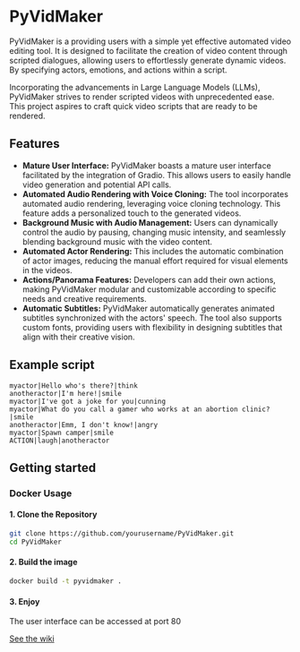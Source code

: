 # PyVidMaker

PyVidMaker is a providing users with a simple yet effective automated video editing tool. It is designed to facilitate the creation of video content through scripted dialogues, allowing users to effortlessly generate dynamic videos. By specifying actors, emotions, and actions within a script.

Incorporating the advancements in Large Language Models (LLMs), PyVidMaker strives to render scripted videos with unprecedented ease. This project aspires to craft quick video scripts that are ready to be rendered.

## Features
* **Mature User Interface:** PyVidMaker boasts a mature user interface facilitated by the integration of Gradio. This allows users to easily handle video generation and potential API calls.
* **Automated Audio Rendering with Voice Cloning:** The tool incorporates automated audio rendering, leveraging voice cloning technology. This feature adds a personalized touch to the generated videos.
* **Background Music with Audio Management:** Users can dynamically control the audio by pausing, changing music intensity, and seamlessly blending background music with the video content.
* **Automated Actor Rendering:** This includes the automatic combination of actor images, reducing the manual effort required for visual elements in the videos.
* **Actions/Panorama Features:** Developers can add their own actions, making PyVidMaker modular and customizable according to specific needs and creative requirements.
* **Automatic Subtitles:** PyVidMaker automatically generates animated subtitles synchronized with the actors' speech. The tool also supports custom fonts, providing users with flexibility in designing subtitles that align with their creative vision.

## Example script

```
myactor|Hello who's there?|think
anotheractor|I'm here!|smile
myactor|I've got a joke for you|cunning
myactor|What do you call a gamer who works at an abortion clinic?|smile
anotheractor|Emm, I don't know!|angry
myactor|Spawn camper|smile
ACTION|laugh|anotheractor
```

## Getting started

### Docker Usage

#### 1. Clone the Repository

```bash
git clone https://github.com/yourusername/PyVidMaker.git
cd PyVidMaker
```

#### 2. Build the image

```bash
docker build -t pyvidmaker .
```

#### 3. Enjoy

The user interface can be accessed at port 80

[See the wiki](https://github.com/Zulivan/PyVidMaker/wiki)
